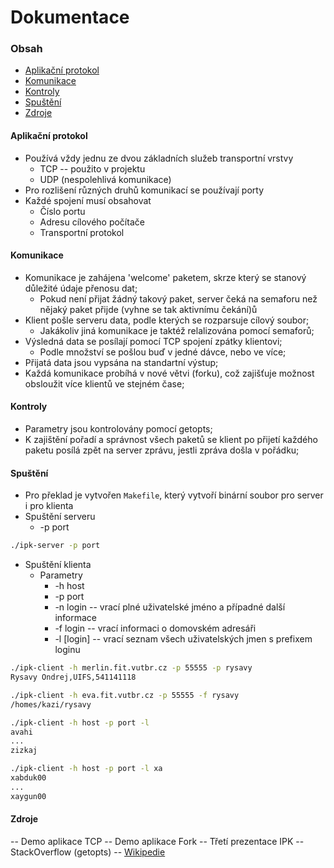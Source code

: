 # Dokumentace

### Obsah
* [Aplikační protokol](#aplikační-protokol)
* [Komunikace](#komunikace)
* [Kontroly](#kontroly)
* [Spuštění](#spuštění)
* [Zdroje](#zdroje)

#### Aplikační protokol
* Používá vždy jednu ze dvou základních služeb transportní vrstvy
	* TCP -- použito v projektu
	* UDP (nespolehlivá komunikace)
* Pro rozlišení různých druhů komunikací se používají porty
* Každé spojení musí obsahovat 
	* Číslo portu
	* Adresu cílového počítače
	* Transportní protokol

#### Komunikace
* Komunikace je zahájena 'welcome' paketem, skrze který se stanový důležité údaje přenosu dat;
	* Pokud není přijat žádný takový paket, server čeká na semaforu než nějaký paket přijde (vyhne se tak aktivnímu čekání)ů
* Klient pošle serveru data, podle kterých se rozparsuje cílový soubor;
	* Jakákoliv jiná komunikace je taktéž relalizována pomocí semaforů;
* Výsledná data se posílají pomocí TCP spojení zpátky klientovi;
	* Podle množství se pošlou buď v jedné dávce, nebo ve více;
* Přijatá data jsou vypsána na standartní výstup;
* Každá komunikace probíhá v nové větvi (forku), což zajišťuje možnost obsloužit více klientů ve stejném čase;

#### Kontroly
* Parametry jsou kontrolovány pomocí getopts;
* K zajištění pořadí a správnost všech paketů se klient po přijetí každého paketu posílá zpět na server zprávu, jestli zpráva došla v pořádku; 

#### Spuštění
* Pro překlad je vytvořen ```Makefile```, který vytvoří binární soubor pro server i pro klienta
* Spuštění serveru
	* -p port
```bash
./ipk-server -p port
```
* Spuštění klienta
	* Parametry
		* -h host
		* -p port
		* -n login   -- vrací plné uživatelské jméno a případné další informace 
		* -f login   -- vrací informaci o domovském adresáři
		* -l [login] -- vrací seznam všech uživatelských jmen s prefixem loginu
```bash
./ipk-client -h merlin.fit.vutbr.cz -p 55555 -p rysavy
Rysavy Ondrej,UIFS,541141118 

./ipk-client -h eva.fit.vutbr.cz -p 55555 -f rysavy
/homes/kazi/rysavy

./ipk-client -h host -p port -l
avahi
...
zizkaj

./ipk-client -h host -p port -l xa
xabduk00
...
xaygun00
```

#### Zdroje
-- Demo aplikace TCP
-- Demo aplikace Fork
-- Třetí prezentace IPK
-- StackOverflow (getopts)
-- [Wikipedie](https://cs.wikipedia.org/wiki/Aplika%C4%8Dn%C3%AD_vrstva)
